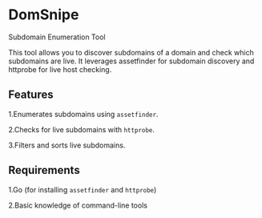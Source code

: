 # DomSnipe
Subdomain Enumeration Tool

This tool allows you to discover subdomains of a domain and check which subdomains are live. It leverages assetfinder for subdomain discovery and httprobe for live host checking.

## Features

1.Enumerates subdomains using `assetfinder`.

2.Checks for live subdomains with `httprobe`.

3.Filters and sorts live subdomains.
   
## Requirements
   
1.Go (for installing `assetfinder` and `httprobe`)

2.Basic knowledge of command-line tools
